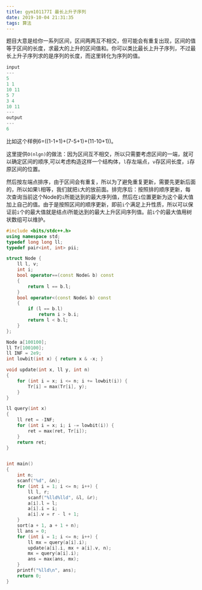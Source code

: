 ```yaml
---
title: gym101177I 最长上升子序列
date: 2019-10-04 21:31:35
tags: 算法
---
```


题目大意是给你一系列区间，区间两两互不相交，但可能会有重复出现，区间的值等于区间的长度，求最大的上升的区间值和。你可以类比最长上升子序列，不过最长上升子序列求的是序列的长度，而这里转化为序列的值。

```cpp
input
---
5
1 1
10 11
5 7
3 4
10 11
---
output
---
6
```

比如这个样例6=((1-1+1)+(7-5+1)+(11-10+1))。

这里提供`O(nlgn)`的做法：因为区间互不相交，所以只需要考虑区间的一端，就可以确定区间的顺序,可以考虑构造这样一个结构体，`l`存左端点，`v`存区间长度，`i`存原区间的位置。

然后按左端点排序，由于区间会有重复，所以为了避免重复更新，需要先更新后面的，所以如果`l`相等，我们就把`i`大的放前面。排完序后：按照排的顺序更新，每次查询当前这个Node的`i`所能达到的最大序列值，然后在`i`位置更新为这个最大值加上自己的值。由于是按照区间的顺序更新，即前`i`个满足上升性质，所以可以保证前`i`个的最大值就是结点i所能达到的最大上升区间序列值。前`i`个的最大值用树状数组可以维护。

```cpp
#include <bits/stdc++.h>
using namespace std;
typedef long long ll;
typedef pair<int, int> pii;

struct Node {
    ll l, v;
    int i;
    bool operator==(const Node& b) const
    {
        return l == b.l;
    }
    bool operator<(const Node& b) const
    {
        if (l == b.l)
            return i > b.i;
        return l < b.l;
    }
};

Node a[100100];
ll Tr[100100];
ll INF = 2e9;
int lowbit(int x) { return x & -x; }

void update(int x, ll y, int n)
{
    for (int i = x; i <= n; i += lowbit(i)) {
        Tr[i] = max(Tr[i], y);
    }
}

ll query(int x)
{
    ll ret = -INF;
    for (int i = x; i; i -= lowbit(i)) {
        ret = max(ret, Tr[i]);
    }
    return ret;
}


int main()
{
    int n;
    scanf("%d", &n);
    for (int i = 1; i <= n; i++) {
        ll l, r;
        scanf("%lld%lld", &l, &r);
        a[i].l = l;
        a[i].i = i;
        a[i].v = r - l + 1;
    }
    sort(a + 1, a + 1 + n);
    ll ans = 0;
    for (int i = 1; i <= n; i++) {
        ll mx = query(a[i].i);
        update(a[i].i, mx + a[i].v, n);
        mx = query(a[i].i);
        ans = max(ans, mx);
    }
    printf("%lld\n", ans);
    return 0;
}
```

